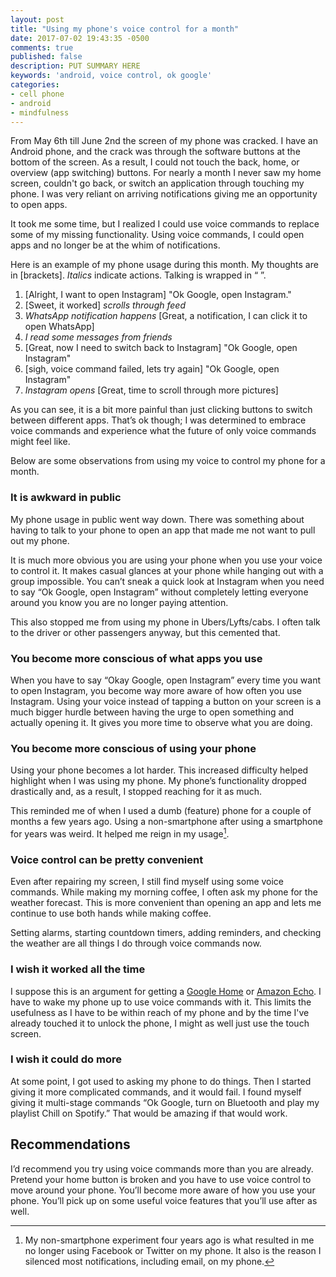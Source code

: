 ```yaml
---
layout: post
title: "Using my phone's voice control for a month"
date: 2017-07-02 19:43:35 -0500
comments: true
published: false
description: PUT SUMMARY HERE 
keywords: 'android, voice control, ok google'
categories: 
- cell phone
- android
- mindfulness
---
```


From May 6th till June 2nd the screen of my phone was cracked. I have an Android phone, and the crack was through the software buttons at the bottom of the screen. As a result, I could not touch the back, home, or overview (app switching) buttons. For nearly a month I never saw my home screen, couldn't go back, or switch an application through touching my phone. I was very reliant on arriving notifications giving me an opportunity to open apps.

It took me some time, but I realized I could use voice commands to replace some of my missing functionality. Using voice commands, I could open apps and no longer be at the whim of notifications.

Here is an example of my phone usage during this month. My thoughts are in [brackets]. _Italics_ indicate actions. Talking is wrapped in “ ”.

1. [Alright, I want to open Instagram] "Ok Google, open Instagram."
2. [Sweet, it worked] _scrolls through feed_
3. _WhatsApp notification happens_ [Great, a notification, I can click it to open WhatsApp]
4. _I read some messages from friends_
5. [Great, now I need to switch back to Instagram] "Ok Google, open Instagram"
6. [sigh, voice command failed, lets try again] "Ok Google, open Instagram"
7. _Instagram opens_ [Great, time to scroll through more pictures]

As you can see, it is a bit more painful than just clicking buttons to switch between different apps. That’s ok though; I was determined to embrace voice commands and experience what the future of only voice commands might feel like.

Below are some observations from using my voice to control my phone for a month.

### It is awkward in public

My phone usage in public went way down. There was something about having to talk to your phone to open an app that made me not want to pull out my phone.

It is much more obvious you are using your phone when you use your voice to control it. It makes casual glances at your phone while hanging out with a group impossible. You can’t sneak a quick look at Instagram when you need to say “Ok Google, open Instagram” without completely letting everyone around you know you are no longer paying attention.

This also stopped me from using my phone in Ubers/Lyfts/cabs. I often talk to the driver or other passengers anyway, but this cemented that.

### You become more conscious of what apps you use

When you have to say “Okay Google, open Instagram” every time you want to open Instagram, you become way more aware of how often you use Instagram. Using your voice instead of tapping a button on your screen is a much bigger hurdle between having the urge to open something and actually opening it. It gives you more time to observe what you are doing.

### You become more conscious of using your phone

Using your phone becomes a lot harder. This increased difficulty helped highlight when I was using my phone. My phone’s functionality dropped drastically and, as a result, I stopped reaching for it as much.

This reminded me of when I used a dumb (feature) phone for a couple of months a few years ago. Using a non-smartphone after using a smartphone for years was weird. It helped me reign in my usage[^1].

[^1]: My non-smartphone experiment four years ago is what resulted in me no longer using Facebook or Twitter on my phone. It also is the reason I silenced most notifications, including email, on my phone.

### Voice control can be pretty convenient

Even after repairing my screen, I still find myself using some voice commands. While making my morning coffee, I often ask my phone for the weather forecast. This is more convenient than opening an app and lets me continue to use both hands while making coffee.

Setting alarms, starting countdown timers, adding reminders, and checking the weather are all things I do through voice commands now.

### I wish it worked all the time

I suppose this is an argument for getting a [Google Home](https://store.google.com/us/product/google_home?hl=en-US) or [Amazon Echo](http://amzn.to/2vctz9A). I have to wake my phone up to use voice commands with it. This limits the usefulness as I have to be within reach of my phone and by the time I've already touched it to unlock the phone, I might as well just use the touch screen.

### I wish it could do more

At some point, I got used to asking my phone to do things. Then I started giving it more complicated commands, and it would fail. I found myself giving it multi-stage commands “Ok Google, turn on Bluetooth and play my playlist Chill on Spotify.” That would be amazing if that would work.

## Recommendations

I’d recommend you try using voice commands more than you are already. Pretend your home button is broken and you have to use voice control to move around your phone. You’ll become more aware of how you use your phone. You’ll pick up on some useful voice features that you’ll use after as well.
